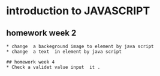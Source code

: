 # introduction to JAVASCRIPT 
  ## homework week 2 
    * change  a backeground image to element by java script 
    * change  a text  in element by java script 
    
    ## homework week 4 
    * Check a validet value input  it .
    
